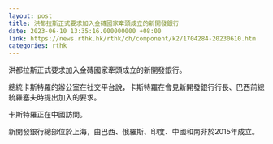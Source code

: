 ```yaml
---
layout: post
title: 洪都拉斯正式要求加入金磚國家牽頭成立的新開發銀行
date: 2023-06-10 13:35:16.000000000 +08:00
link: https://news.rthk.hk/rthk/ch/component/k2/1704284-20230610.htm
categories: rthk
---
```


洪都拉斯正式要求加入金磚國家牽頭成立的新開發銀行。

總統卡斯特羅的辦公室在社交平台說，卡斯特羅在會見新開發銀行行長、巴西前總統羅塞夫時提出加入的要求。

卡斯特羅正在中國訪問。

新開發銀行總部位於上海，由巴西、俄羅斯、印度、中國和南非於2015年成立。
